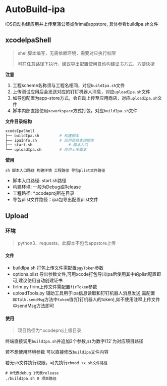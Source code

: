 # AutoBuild-ipa

iOS自动构建应用并上传至蒲公英或firim或appstore, 具体参看buildIpa.sh文件

## xcodeIpaShell

> shell脚本编写，无需依赖环境，需要对应执行权限
>
> 可在任意路径下执行，建议导出配置使用自动构建证书方式，方便快捷

**注意**

1. 工程scheme名称须与工程名相同，对应`buildIpa.sh`文件
2. 上传测试应用后会发送对应的钉钉机器人消息，对应`uploadIpa.sh`文件
3. 如导包配置为app-store方式，会自动上传至应用商店，对应`uploadIpa.sh`文件
4. 脚本内部直接使用`xcworkspace`方式打包，对应`buildIpa.sh`文件

**文件目录结构**

```sh
xcodeIpaShell
├── buildIpa.sh 		# 构建脚本
├── ipaInfo.sh 			# 应用信息查询脚本
├── start.sh 				# 脚本入口
└── uploadIpa.sh		# 应用上传脚本
```

**使用**

`sh 脚本入口路径 构建环境 工程路径 导包plist文件路径`

+ 脚本入口路径:  start.sh路径
+ 构建环境: 一般为Debug或Release
+ 工程路径: *.xcodeproj所在目录
+ 导包plist文件路径：ipa包导出配置plist文件

## Upload

### 环境 

> python3、requests，此脚本不包含appstore上传

#### 文件

+ buildIpa.sh 打包上传文件需配置`pgyToken`参数
+ options.plist 导出参数文件,可用xcode打包导出ipa后使用其中的plist配置即可,建议使用自动创建证书
+ firIm.py firim上传文件需配置`firToken`参数
+ uploadTools.py 辅助工具用于ipa信息读取和钉钉机器人消息发送,需配置`DDTalk.sendMsg`方法中`token`值(钉钉机器人的token),如不使用注释上传文件中sendMsg方法即可

#### 使用

> 项目路径为*.xcodeproj上级目录

终端直接调用`buildIpa.sh`并追加2个参数,`$1`为数字($1%2,0为debug,1为Release),`$2`为对应项目路径

若不想使用环境参数 可以直接修改`buildIpa`文件内容

若无sh文件执行权限，可先执行`chmod +x sh文件路径`

```
# 0代表debug 1代表release
./buildIpa.sh 0 项目路径
```
